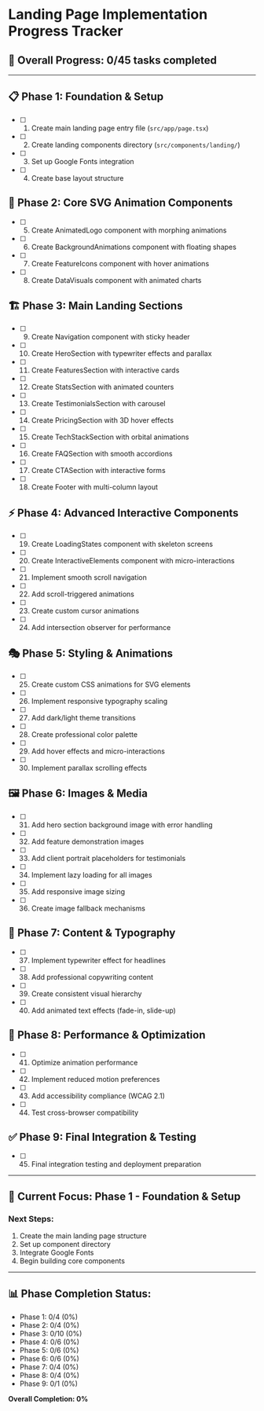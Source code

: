 # Landing Page Implementation Progress Tracker

## 🎯 Overall Progress: 0/45 tasks completed

---

## 📋 Phase 1: Foundation & Setup
- [ ] 1. Create main landing page entry file (`src/app/page.tsx`)
- [ ] 2. Create landing components directory (`src/components/landing/`)
- [ ] 3. Set up Google Fonts integration
- [ ] 4. Create base layout structure

## 🎨 Phase 2: Core SVG Animation Components
- [ ] 5. Create AnimatedLogo component with morphing animations
- [ ] 6. Create BackgroundAnimations component with floating shapes
- [ ] 7. Create FeatureIcons component with hover animations
- [ ] 8. Create DataVisuals component with animated charts

## 🏗️ Phase 3: Main Landing Sections
- [ ] 9. Create Navigation component with sticky header
- [ ] 10. Create HeroSection with typewriter effects and parallax
- [ ] 11. Create FeaturesSection with interactive cards
- [ ] 12. Create StatsSection with animated counters
- [ ] 13. Create TestimonialsSection with carousel
- [ ] 14. Create PricingSection with 3D hover effects
- [ ] 15. Create TechStackSection with orbital animations
- [ ] 16. Create FAQSection with smooth accordions
- [ ] 17. Create CTASection with interactive forms
- [ ] 18. Create Footer with multi-column layout

## ⚡ Phase 4: Advanced Interactive Components
- [ ] 19. Create LoadingStates component with skeleton screens
- [ ] 20. Create InteractiveElements component with micro-interactions
- [ ] 21. Implement smooth scroll navigation
- [ ] 22. Add scroll-triggered animations
- [ ] 23. Create custom cursor animations
- [ ] 24. Add intersection observer for performance

## 🎭 Phase 5: Styling & Animations
- [ ] 25. Create custom CSS animations for SVG elements
- [ ] 26. Implement responsive typography scaling
- [ ] 27. Add dark/light theme transitions
- [ ] 28. Create professional color palette
- [ ] 29. Add hover effects and micro-interactions
- [ ] 30. Implement parallax scrolling effects

## 🖼️ Phase 6: Images & Media
- [ ] 31. Add hero section background image with error handling
- [ ] 32. Add feature demonstration images
- [ ] 33. Add client portrait placeholders for testimonials
- [ ] 34. Implement lazy loading for all images
- [ ] 35. Add responsive image sizing
- [ ] 36. Create image fallback mechanisms

## 📝 Phase 7: Content & Typography
- [ ] 37. Implement typewriter effect for headlines
- [ ] 38. Add professional copywriting content
- [ ] 39. Create consistent visual hierarchy
- [ ] 40. Add animated text effects (fade-in, slide-up)

## 🔧 Phase 8: Performance & Optimization
- [ ] 41. Optimize animation performance
- [ ] 42. Implement reduced motion preferences
- [ ] 43. Add accessibility compliance (WCAG 2.1)
- [ ] 44. Test cross-browser compatibility

## ✅ Phase 9: Final Integration & Testing
- [ ] 45. Final integration testing and deployment preparation

---

## 🚀 Current Focus: Phase 1 - Foundation & Setup

### Next Steps:
1. Create the main landing page structure
2. Set up component directory
3. Integrate Google Fonts
4. Begin building core components

---

## 📊 Phase Completion Status:
- Phase 1: 0/4 (0%)
- Phase 2: 0/4 (0%)
- Phase 3: 0/10 (0%)
- Phase 4: 0/6 (0%)
- Phase 5: 0/6 (0%)
- Phase 6: 0/6 (0%)
- Phase 7: 0/4 (0%)
- Phase 8: 0/4 (0%)
- Phase 9: 0/1 (0%)

**Overall Completion: 0%**
